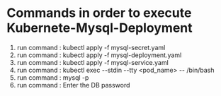 # Commands in order to execute Kubernete-Mysql-Deployment  
1. run command : kubectl apply -f mysql-secret.yaml  
2. run command : kubectl apply -f mysql-deployment.yaml  
3. run command : kubectl apply -f mysql-service.yaml  
4. run command : kubectl exec --stdin --tty <pod_name> -- /bin/bash  
5. run command : mysql -p  
6. run command : Enter the DB password  
